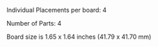 Individual Placements per board: 4

Number of Parts: 4


Board size is 1.65 x 1.64 inches (41.79 x 41.70 mm)

